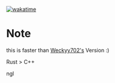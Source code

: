 [![wakatime](https://wakatime.com/badge/user/034bfb19-0ab5-462c-93f5-fb78ecd01042/project/27affd8d-7819-4d2b-b83a-6fea6305a256.svg)](https://wakatime.com/badge/user/034bfb19-0ab5-462c-93f5-fb78ecd01042/project/27affd8d-7819-4d2b-b83a-6fea6305a256)

# Note
this is faster than [Weckyy702's](https://github.com/weckyy702) Version :)

Rust > C++

ngl
